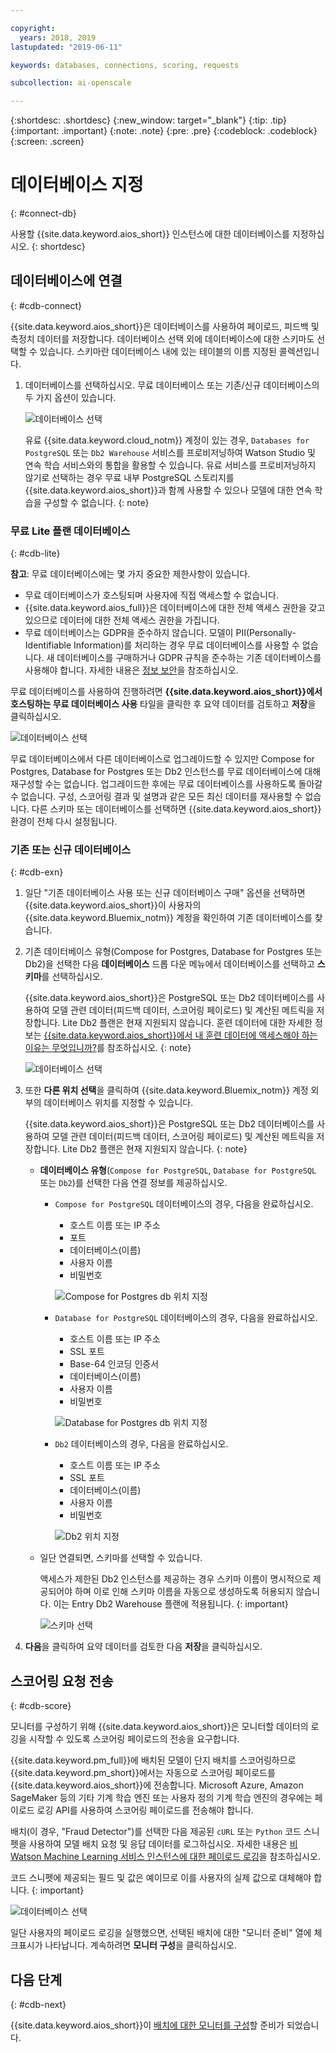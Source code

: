 ```yaml
---

copyright:
  years: 2018, 2019
lastupdated: "2019-06-11"

keywords: databases, connections, scoring, requests

subcollection: ai-openscale

---
```


{:shortdesc: .shortdesc}
{:new_window: target="_blank"}
{:tip: .tip}
{:important: .important}
{:note: .note}
{:pre: .pre}
{:codeblock: .codeblock}
{:screen: .screen}

# 데이터베이스 지정
{: #connect-db}

사용할 {{site.data.keyword.aios_short}} 인스턴스에 대한 데이터베이스를 지정하십시오.
{: shortdesc}

## 데이터베이스에 연결
{: #cdb-connect}

{{site.data.keyword.aios_short}}은 데이터베이스를 사용하여 페이로드, 피드백 및 측정치 데이터를 저장합니다. 데이터베이스 선택 외에 데이터베이스에 대한 스키마도 선택할 수 있습니다. 스키마란 데이터베이스 내에 있는 테이블의 이름 지정된 콜렉션입니다.

1.  데이터베이스를 선택하십시오. 무료 데이터베이스 또는 기존/신규 데이터베이스의 두 가지 옵션이 있습니다.

    ![데이터베이스 선택](images/gs-config-database.png)

    유료 {{site.data.keyword.cloud_notm}} 계정이 있는 경우, `Databases for PostgreSQL` 또는 `Db2 Warehouse` 서비스를 프로비저닝하여 Watson Studio 및 연속 학습 서비스와의 통합을 활용할 수 있습니다. 유료 서비스를 프로비저닝하지 않기로 선택하는 경우 무료 내부 PostgreSQL 스토리지를 {{site.data.keyword.aios_short}}과 함께 사용할 수 있으나 모델에 대한 연속 학습을 구성할 수 없습니다.
    {: note}

### 무료 Lite 플랜 데이터베이스
{: #cdb-lite}

**참고**: 무료 데이터베이스에는 몇 가지 중요한 제한사항이 있습니다.

- 무료 데이터베이스가 호스팅되며 사용자에 직접 액세스할 수 없습니다.
- {{site.data.keyword.aios_full}}은 데이터베이스에 대한 전체 액세스 권한을 갖고 있으므로 데이터에 대한 전체 액세스 권한을 가집니다.
- 무료 데이터베이스는 GDPR을 준수하지 않습니다. 모델이 PII(Personally-Identifiable Information)를 처리하는 경우 무료 데이터베이스를 사용할 수 없습니다. 새 데이터베이스를 구매하거나 GDPR 규칙을 준수하는 기존 데이터베이스를 사용해야 합니다. 자세한 내용은 [정보 보안](/docs/services/ai-openscale?topic=ai-openscale-is-ov)을 참조하십시오.

무료 데이터베이스를 사용하여 진행하려면 **{{site.data.keyword.aios_short}}에서 호스팅하는 무료 데이터베이스 사용** 타일을 클릭한 후 요약 데이터를 검토하고 **저장**을 클릭하십시오.

  ![데이터베이스 선택](images/gs-config-database2.png)
  
무료 데이터베이스에서 다른 데이터베이스로 업그레이드할 수 있지만 Compose for Postgres, Database for Postgres 또는 Db2 인스턴스를 무료 데이터베이스에 대해 재구성할 수는 없습니다. 업그레이드한 후에는 무료 데이터베이스를 사용하도록 돌아갈 수 없습니다. 구성, 스코어링 결과 및 설명과 같은 모든 최신 데이터를 재사용할 수 없습니다. 다른 스키마 또는 데이터베이스를 선택하면 {{site.data.keyword.aios_short}} 환경이 전체 다시 설정됩니다.



### 기존 또는 신규 데이터베이스
{: #cdb-exn}

1.  일단 "기존 데이터베이스 사용 또는 신규 데이터베이스 구매" 옵션을 선택하면 {{site.data.keyword.aios_short}}이 사용자의 {{site.data.keyword.Bluemix_notm}} 계정을 확인하여 기존 데이터베이스를 찾습니다.

1.  기존 데이터베이스 유형(Compose for Postgres, Database for Postgres 또는 Db2)을 선택한 다음 **데이터베이스** 드롭 다운 메뉴에서 데이터베이스를 선택하고 **스키마**를 선택하십시오.

    {{site.data.keyword.aios_short}}은 PostgreSQL 또는 Db2 데이터베이스를 사용하여 모델 관련 데이터(피드백 데이터, 스코어링 페이로드) 및 계산된 메트릭을 저장합니다. Lite Db2 플랜은 현재 지원되지 않습니다. 훈련 데이터에 대한 자세한 정보는 [{{site.data.keyword.aios_short}}에서 내 훈련 데이터에 액세스해야 하는 이유는 무엇입니까?](/docs/services/ai-openscale?topic=ai-openscale-trainingdata#trainingdata)를 참조하십시오.
    {: note}

    ![데이터베이스 선택](images/gs-config-database3.png)

1.  또한 **다른 위치 선택**을 클릭하여 {{site.data.keyword.Bluemix_notm}} 계정 외부의 데이터베이스 위치를 지정할 수 있습니다.

    {{site.data.keyword.aios_short}}은 PostgreSQL 또는 Db2 데이터베이스를 사용하여 모델 관련 데이터(피드백 데이터, 스코어링 페이로드) 및 계산된 메트릭을 저장합니다. Lite Db2 플랜은 현재 지원되지 않습니다.
    {: note}

    - **데이터베이스 유형**(`Compose for PostgreSQL`, `Database for PostgreSQL` 또는 `Db2`)를 선택한 다음 연결 정보를 제공하십시오.

        - `Compose for PostgreSQL` 데이터베이스의 경우, 다음을 완료하십시오.

            - 호스트 이름 또는 IP 주소
            - 포트
            - 데이터베이스(이름)
            - 사용자 이름
            - 비밀번호

            ![Compose for Postgres db 위치 지정](images/db-config-cpostgres.png)

        - `Database for PostgreSQL` 데이터베이스의 경우, 다음을 완료하십시오.

            - 호스트 이름 또는 IP 주소
            - SSL 포트
            - Base-64 인코딩 인증서
            - 데이터베이스(이름)
            - 사용자 이름
            - 비밀번호

            ![Database for Postgres db 위치 지정](images/db-config-dpostgres.png)

        - `Db2` 데이터베이스의 경우, 다음을 완료하십시오.

            - 호스트 이름 또는 IP 주소
            - SSL 포트
            - 데이터베이스(이름)
            - 사용자 이름
            - 비밀번호

            ![Db2 위치 지정](images/db-config-db2.png)

    - 일단 연결되면, 스키마를 선택할 수 있습니다.

      액세스가 제한된 Db2 인스턴스를 제공하는 경우 스키마 이름이 명시적으로 제공되어야 하며 이로 인해 스키마 이름을 자동으로 생성하도록 허용되지 않습니다. 이는 Entry Db2 Warehouse 플랜에 적용됩니다.
      {: important}

      ![스키마 선택](images/gs-config-database5.png)

1.  **다음**을 클릭하여 요약 데이터를 검토한 다음 **저장**을 클릭하십시오.

## 스코어링 요청 전송
{: #cdb-score}

모니터를 구성하기 위해 {{site.data.keyword.aios_short}}은 모니터할 데이터의 로깅을 시작할 수 있도록 스코어링 페이로드의 전송을 요구합니다. 

{{site.data.keyword.pm_full}}에 배치된 모델이 단지 배치를 스코어링하므로 {{site.data.keyword.pm_short}}에서는 자동으로 스코어링 페이로드를 {{site.data.keyword.aios_short}}에 전송합니다. Microsoft Azure, Amazon SageMaker 등의 기타 기계 학습 엔진 또는 사용자 정의 기계 학습 엔진의 경우에는 페이로드 로깅 API를 사용하여 스코어링 페이로드를 전송해야 합니다. 

배치(이 경우, "Fraud Detector")를 선택한 다음 제공된 `cURL` 또는 `Python` 코드 스니펫을 사용하여 모델 배치 요청 및 응답 데이터를 로그하십시오. 자세한 내용은 [비Watson Machine Learning 서비스 인스턴스에 대한 페이로드 로깅](/docs/services/ai-openscale?topic=ai-openscale-cml-connect)을 참조하십시오.

코드 스니펫에 제공되는 필드 및 값은 예이므로 이를 사용자의 실제 값으로 대체해야 합니다.
{: important}

![데이터베이스 선택](images/config-send-scoring.png)

일단 사용자의 페이로드 로깅을 실행했으면, 선택된 배치에 대한 "모니터 준비" 열에 체크표시가 나타납니다. 계속하려면 **모니터 구성**을 클릭하십시오.

## 다음 단계
{: #cdb-next}

{{site.data.keyword.aios_short}}이 [배치에 대한 모니터를 구성](/docs/services/ai-openscale?topic=ai-openscale-mo-config)할 준비가 되었습니다.
